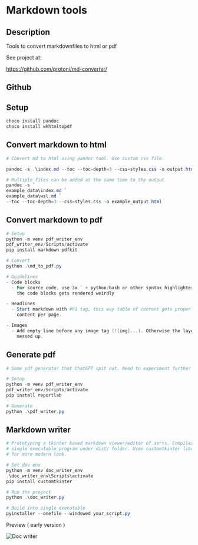 # Markdown tools

## Description
Tools to convert markdownfiles to html or pdf

See project at:

<https://github.com/protoni/md-converter/>

## Github


## Setup
```powershell
choco install pandoc
choco install wkhtmltopdf
```

## Convert markdown to html
```powershell
# Convert md to html using pandoc tool. Use custom css file.

pandoc -s .\index.md --toc --toc-depth=3 --css=styles.css -o output.html

# Multiple files can be added at the same time to the output
pandoc -s `
example_data\index.md `
example_data\wsl.md `
--toc --toc-depth=3 --css=styles.css -o example_output.html
```

## Convert markdown to pdf
```powershell
# Setup
python -m venv pdf_writer_env
pdf_writer_env/Scripts/activate
pip install markdown pdfkit

# Convert
python .\md_to_pdf.py

# Guidelines
- Code blocks
  - For source code, use 3x ` + python/bash or other syntax highlighter. Otherwise
    the code blocks gets rendered weirdly

- Headlines
  - Start markdown with #h1 tag, this way table of content gets properly separates
    content per page.

- Images
  - Add empty line before any image tag (![img]...). Otherwise the layout gets
    messed up.
```

## Generate pdf
```powershell
# Some pdf generator that ChatGPT spit out. Need to experiment further so save here

# Setup
python -m venv pdf_writer_env
pdf_writer_env/Scripts/activate
pip install reportlab

# Generate
python .\pdf_writer.py
```

## Markdown writer
```powershell
# Prototyping a tkinter based markdown viewer/editor of sorts. Compiles into a
# single executable program under dist/ folder. Uses customtkinter library
# for more modern look.

# Set dev env
python -m venv doc_writer_env
.\doc_writer_env\Scripts\activate
pip install customtkinter

# Run the project
python .\doc_writer.py

# Build into single executable
pyinstaller --onefile --windowed your_script.py

```
Preview ( early version )

![Doc writer](https://i.imgur.com/DF7ZRQo.png)
